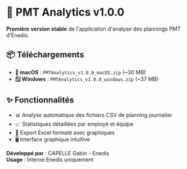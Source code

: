 # 🎉 PMT Analytics v1.0.0

**Première version stable** de l'application d'analyse des plannings PMT d'Enedis.

## 📦 Téléchargements

- **🍎 macOS** : `PMTAnalytics_v1.0.0_macOS.zip` (~30 MB)
- **🪟 Windows** : `PMTAnalytics_v1.0.0_windows.zip` (~37 MB)

## ✨ Fonctionnalités

- 📊 Analyse automatique des fichiers CSV de planning journalier
- 📈 Statistiques détaillées par employé et équipe
- 💾 Export Excel formaté avec graphiques
- 🖥️ Interface graphique intuitive

**Développé par** : CAPELLE Gabin - Enedis  
**Usage** : Interne Enedis uniquement
